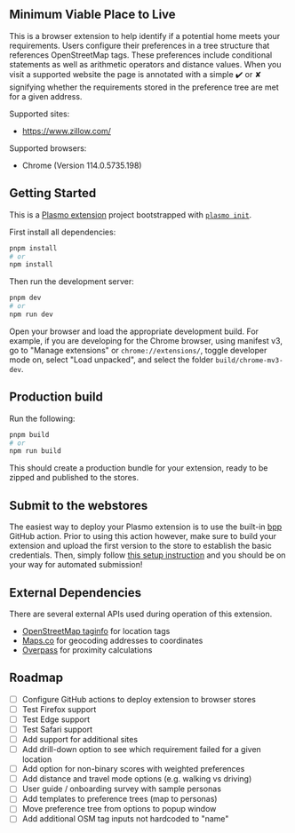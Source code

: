 ## Minimum Viable Place to Live

This is a browser extension to help identify if a potential home meets your requirements. Users configure their preferences in a tree structure that references OpenStreetMap tags. These preferences include conditional statements as well as arithmetic operators and distance values. When you visit a supported website the page is annotated with a simple ✔️ or ✘ signifying whether the requirements stored in the preference tree are met for a given address.

Supported sites:
- https://www.zillow.com/

Supported browsers:
- Chrome (Version 114.0.5735.198)

## Getting Started

This is a [Plasmo extension](https://docs.plasmo.com/) project bootstrapped with [`plasmo init`](https://www.npmjs.com/package/plasmo).

First install all dependencies:

```bash
pnpm install
# or
npm install
```

Then run the development server:

```bash
pnpm dev
# or
npm run dev
```

Open your browser and load the appropriate development build. For example, if you are developing for the Chrome browser, using manifest v3, go to "Manage extensions" or `chrome://extensions/`, toggle developer mode on, select "Load unpacked", and select the folder `build/chrome-mv3-dev`.

## Production build

Run the following:

```bash
pnpm build
# or
npm run build
```

This should create a production bundle for your extension, ready to be zipped and published to the stores.

## Submit to the webstores

The easiest way to deploy your Plasmo extension is to use the built-in [bpp](https://bpp.browser.market) GitHub action. Prior to using this action however, make sure to build your extension and upload the first version to the store to establish the basic credentials. Then, simply follow [this setup instruction](https://docs.plasmo.com/framework/workflows/submit) and you should be on your way for automated submission!

## External Dependencies

There are several external APIs used during operation of this extension.
- [OpenStreetMap taginfo](https://taginfo.openstreetmap.org/) for location tags
- [Maps.co](https://geocode.maps.co) for geocoding addresses to coordinates
- [Overpass](https://www.overpass-api.de) for proximity calculations

## Roadmap

- [ ] Configure GitHub actions to deploy extension to browser stores
- [ ] Test Firefox support
- [ ] Test Edge support
- [ ] Test Safari support
- [ ] Add support for additional sites
- [ ] Add drill-down option to see which requirement failed for a given location
- [ ] Add option for non-binary scores with weighted preferences
- [ ] Add distance and travel mode options (e.g. walking vs driving)
- [ ] User guide / onboarding survey with sample personas
- [ ] Add templates to preference trees (map to personas)
- [ ] Move preference tree from options to popup window
- [ ] Add additional OSM tag inputs not hardcoded to "name"
